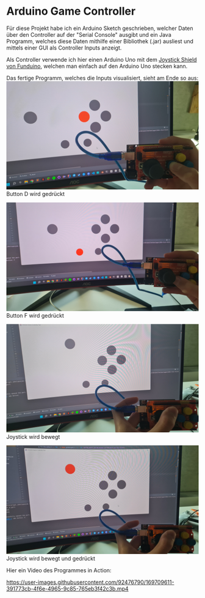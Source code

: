 # Arduino Game Controller

Für diese Projekt habe ich ein Arduino Sketch geschrieben, welcher Daten über den Controller auf der "Serial Console" ausgibt und ein Java Programm, welches diese Daten mithilfe einer Bibliothek (.jar) ausliest und mittels einer GUI als Controller Inputs anzeigt.

Als Controller verwende ich hier einen Arduino Uno mit dem [Joystick Shield von Funduino](https://funduinoshop.com/elektronische-module/keypads-und-buttons/joysticks/joystick-shield-v1.a-arduino-uno-kompatibel), welchen man einfach auf den Arduino Uno stecken kann.

Das fertige Programm, welches die Inputs visualisiert, sieht am Ende so aus:
![](images/Button_D.jpg)
Button D wird gedrückt

![](images/Button_F.jpg)
Button F wird gedrückt

![](images/Joystick.jpg)
Joystick wird bewegt

![](images/Joystick_K.jpg)
Joystick wird bewegt und gedrückt

Hier ein Video des Programmes in Action:

https://user-images.githubusercontent.com/92476790/169709611-391773cb-4f6e-4965-9c85-765eb3f42c3b.mp4

